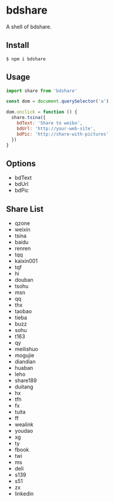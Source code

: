 # bdshare
A shell of bdshare.

## Install

```
$ npm i bdshare
```

## Usage

```javascript
import share from 'bdshare'

const dom = document.querySelector('a')

dom.onclick = function () {
  share.tsina({
    bdText: 'Share to weibo',
    bdUrl: 'http://your-web-site',
    bdPic: 'http://share-with-pictures'
  })
}
```

## Options

- bdText 
- bdUrl
- bdPic

##  Share List

- qzone
- weixin
- tsina
- baidu
- renren
- tqq
- kaixin001
- tqf
- hi
- douban
- tsohu
- msn
- qq
- thx
- taobao
- tieba
- buzz
- sohu
- t163
- qy
- meilishuo
- mogujie
- diandian
- huaban
- leho
- share189
- duitang
- hx
- tfh
- fx
- tuita
- ff
- wealink
- youdao
- xg
- ty
- fbook
- twi
- ms
- deli
- s139
- s51
- zx
- linkedin
